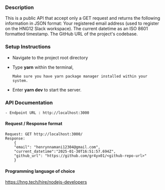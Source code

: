 ### Description
 This is a public API that accept only a GET request and returns the following information in JSON format:
    Your registered email address (used to register on the HNG12 Slack workspace).
    The current datetime as an ISO 8601 formatted timestamp.
    The GitHub URL of the project's codebase.

### Setup Instructions
 - Navigate to the project root directory
 - Type **yarn** within the terminal, 
    
    ```
    Make sure you have yarn package manager installed within your system.
    ```
 - Enter **yarn dev** to start the server.

### API Documentation
    - Endpoint URL : http://localhost:3000
    
#### Request / Response format
    Request: GET http://localhost:3000/
    Response:
        {
        "email": "henrynnamani12304@gmail.com",
        "current_datetime":"2025-01-30T16:51:57.694Z",
        "github_url": "https://github.com/gr4yx01/<github-repo-url>"
        }

#### Programming language of choice
https://hng.tech/hire/nodejs-developers